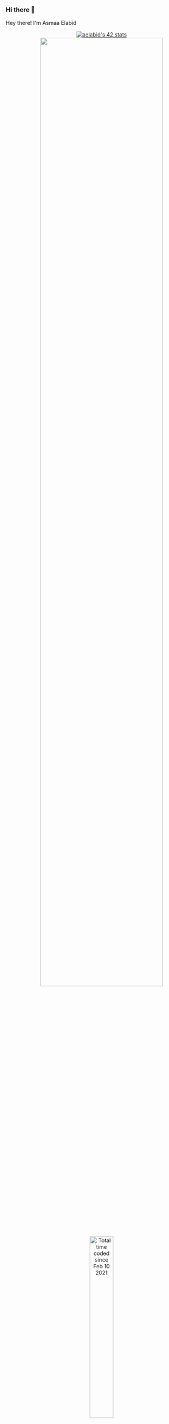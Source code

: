 ### Hi there 👋
Hey there! I'm Asmaa Elabid

<div align="center">
<a href="https://github.com/oakoudad/badge42"><img src="https://badge.mediaplus.ma/binary/aelabid?1337Badge=off" alt="aelabid's 42 stats" /></a>
<br>
<a width="80%" href="https://github.com/aelabid?tab=repositories">
   <img width="80%" align="center" src="https://github-readme-stats.vercel.app/api/top-langs/?username=asmaelabid&theme=dark&layout=compact&card_width=445px"/>
</a>
<br>

<br>
<br>
<a width="80%" href="https://wakatime.com/@d8d97d89-eab6-44b6-a778-2a75a92a25fc"><img width=35% src="https://wakatime.com/badge/user/d8d97d89-eab6-44b6-a778-2a75a92a25fc.svg" alt="Total time coded since Feb 10 2021" /></a>
<div>
<!--
**aelabid/aelabid** is a ✨ _special_ ✨ repository because its `README.md` (this file) appears on your GitHub profile.

Here are some ideas to get you started:

- 🔭 I’m currently working on ...
- 🌱 I’m currently learning ...
- 👯 I’m looking to collaborate on ...
- 🤔 I’m looking for help with ...
- 💬 Ask me about ...
- 📫 How to reach me: ...
- 😄 Pronouns: ...
- ⚡ Fun fact: ...
-->
